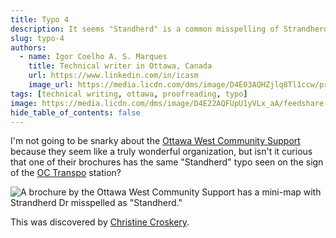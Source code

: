```yaml
---
title: Typo 4
description: It seems "Standherd" is a common misspelling of Strandherd.
slug: typo-4
authors:
  - name: Igor Coelho A. S. Marques
    title: Technical writer in Ottawa, Canada 
    url: https://www.linkedin.com/in/icasm
    image_url: https://media.licdn.com/dms/image/D4E03AQHZjlq8Tl1ccw/profile-displayphoto-shrink_800_800/0/1705677142126?e=1713398400&v=beta&t=_mzrYXwTu2_-a-Tt-0HKC4utBw9RU3UE5tcg-3wN-gA
tags: [technical writing, ottawa, proofreading, typo]
image: https://media.licdn.com/dms/image/D4E22AQFUpU1yVLx_aA/feedshare-shrink_800/0/1708525248349?e=1711584000&v=beta&t=-jRHU_-b1naUoGBYWk3COyCk-9mYEqJJtXgyHwFFCVY
hide_table_of_contents: false
---
```


I'm not going to be snarky about the [Ottawa West Community Support](https://www.linkedin.com/company/ottawa-west-community-support/) because they seem like a truly wonderful organization, but isn't it curious that one of their brochures has the same "Standherd" typo seen on the sign of the [OC Transpo](https://www.linkedin.com/company/oc-transpo/) station?

![A brochure by the Ottawa West Community Support has a mini-map with Strandherd Dr misspelled as "Standherd."](https://media.licdn.com/dms/image/D4E22AQFUpU1yVLx_aA/feedshare-shrink_800/0/1708525248349?e=1711584000&v=beta&t=-jRHU_-b1naUoGBYWk3COyCk-9mYEqJJtXgyHwFFCVY)

This was discovered by [Christine Croskery](https://www.linkedin.com/in/christine-croskery-19ba7a158/).
